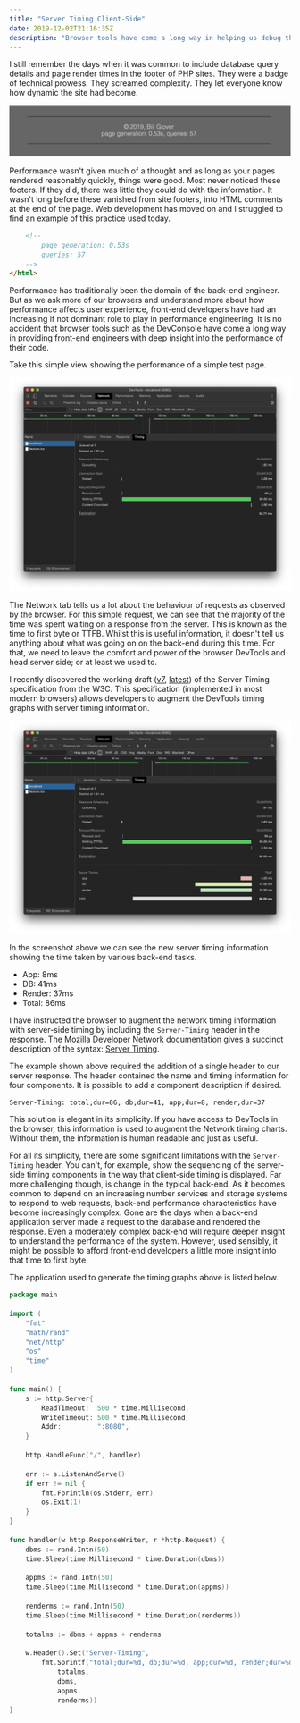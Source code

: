 ```yaml
---
title: "Server Timing Client-Side"
date: 2019-12-02T21:16:35Z
description: "Browser tools have come a long way in helping us debug the performance of web applications. They have been constrained by the fact that they can only display client-side performance metrics, leaving us to look elsewhere to gain an understanding of back-end performance. I recently came across the `Server-Timing` specification that allows developers to augment this with a limited set of server timing information."
---
```


I still remember the days when it was common to include database query details and page render times in the footer of PHP sites. They were a badge of technical prowess. They screamed complexity. They let everyone know how dynamic the site had become.

![screenshot showing a page foorter displaying the number of database queries and server time taken to render the page](Screenshot%202019-12-02%20at%2020.24.51.png)

Performance wasn't given much of a thought and as long as your pages rendered reasonably quickly, things were good. Most never noticed these footers. If they did, there was little they could do with the information. It wasn't long before these vanished from site footers, into HTML comments at the end of the page. Web development has moved on and I struggled to find an example of this practice used today.

```html
	<!--
		page generation: 0.53s
		queries: 57
	-->
</html>
```

Performance has traditionally been the domain of the back-end engineer. But as we ask more of our browsers and understand more about how performance affects user experience, front-end developers have had an increasing if not dominant role to play in performance engineering. It is no accident that browser tools such as the DevConsole have come a long way in providing front-end engineers with deep insight into the performance of their code.

Take this simple view showing the performance of a simple test page.

![screenshot of the Chrome DevTools Network tab showing the time taken to request a page](Screenshot%202019-12-02%20at%2020.33.58.png)

The Network tab tells us a lot about the behaviour of requests as observed by the browser. For this simple request, we can see that the majority of the time was spent waiting on a response from the server. This is known as the time to first byte or TTFB. Whilst this is useful information, it doesn't tell us anything about what was going on on the back-end during this time. For that, we need to leave the comfort and power of the browser DevTools and head server side; or at least we used to.

I recently discovered the working draft ([v7](https://www.w3.org/TR/2019/WD-server-timing-20190307/), [latest](https://www.w3.org/TR/server-timing/)) of the Server Timing specification from the W3C. This specification (implemented in most modern browsers) allows developers to augment the DevTools timing graphs with server timing information.

![screenshot of the Chrome DevTools Network tab showing the time taken to request a page, augmented with server timing information](Screenshot%202019-12-02%20at%2020.34.37.png)

In the screenshot above we can see the new server timing information showing the time taken by various back-end tasks.

* App: 8ms
* DB: 41ms
* Render: 37ms
* Total: 86ms

I have instructed the browser to augment the network timing information with server-side timing by including the `Server-Timing` header in the response. The Mozilla Developer Network documentation gives a succinct description of the syntax: [Server Timing](https://developer.mozilla.org/en-US/docs/Web/HTTP/Headers/Server-Timing).

The example shown above required the addition of a single header to our server response. The header contained the name and timing information for four components. It is possible to add a component description if desired.

```plain
Server-Timing: total;dur=86, db;dur=41, app;dur=8, render;dur=37
```

This solution is elegant in its simplicity. If you have access to DevTools in the browser, this information is used to augment the Network timing charts. Without them, the information is human readable and just as useful.

For all its simplicity, there are some significant limitations with the `Server-Timing` header. You can't, for example, show the sequencing of the server-side timing components in the way that client-side timing is displayed. Far more challenging though, is change in the typical back-end. As it becomes common to depend on an increasing number services and storage systems to respond to web requests, back-end performance characteristics have become increasingly complex. Gone are the days when a  back-end application server made a request to the database and rendered the response. Even a moderately complex back-end will require deeper insight to understand the performance of the system. However, used sensibly, it might be possible to afford front-end developers a little more insight into that time to first byte.

The application used to generate the timing graphs above is listed below.

```go
package main

import (
	"fmt"
	"math/rand"
	"net/http"
	"os"
	"time"
)

func main() {
	s := http.Server{
		ReadTimeout:  500 * time.Millisecond,
		WriteTimeout: 500 * time.Millisecond,
		Addr:         ":8080",
	}

	http.HandleFunc("/", handler)

	err := s.ListenAndServe()
	if err != nil {
		fmt.Fprintln(os.Stderr, err)
		os.Exit(1)
	}
}

func handler(w http.ResponseWriter, r *http.Request) {
	dbms := rand.Intn(50)
	time.Sleep(time.Millisecond * time.Duration(dbms))

	appms := rand.Intn(50)
	time.Sleep(time.Millisecond * time.Duration(appms))

	renderms := rand.Intn(50)
	time.Sleep(time.Millisecond * time.Duration(renderms))

	totalms := dbms + appms + renderms

	w.Header().Set("Server-Timing",
		fmt.Sprintf("total;dur=%d, db;dur=%d, app;dur=%d, render;dur=%d",
			totalms,
			dbms,
			appms,
			renderms))
}
```